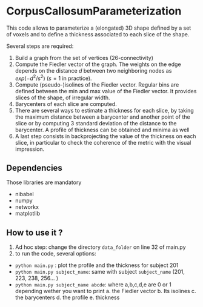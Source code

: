 # CorpusCallosumParameterization

This code allows to parameterize a (elongated) 3D shape defined by a set of voxels and to define a thickness associated to each slice of the shape.

Several steps are required:
1. Build a graph from the set of vertices (26-connectivity)
2. Compute the Fiedler vector of the graph. The weights on the edge depends on the distance $d$ between two neighboring nodes as $exp(-d^2/s^2)$ ($s = 1$ in practice).
3. Compute (pseudo-)isolines of the Fiedler vector. Regular bins are defined between the min and max value of the Fiedler vector. It provides slices of the shape, of irregular width.
4. Barycenters of each slice are computed. 
5. There are several ways to estimate a thickness for each slice, by taking the maximum distance between a barycenter and another point of the slice or by computing 3 standard deviation of the distance to the barycenter. A profile of thickness can be obtained and minima as well
6. A last step consists in backprojecting the value of the thickness on each slice, in particular to check the coherence of the metric with the visual impression.

## Dependencies

Those libraries are mandatory

- nibabel
- numpy
- networkx
- matplotlib

## How to use it ?

1. Ad hoc step: change the directory `data_folder` on line 32 of main.py
2. to run the code, several options:  
- `python main.py` : plot the profile and the thickness for subject 201
- `python main.py subject_name`: same with subject `subject_name` (201, 223, 238, 256... )
- `python main.py subject_name abcde`: where a,b,c,d,e are 0 or 1 depending wether you want to print a. the Fiedler vector b. Its isolines c. the barycenters d. the profile e. thickness


